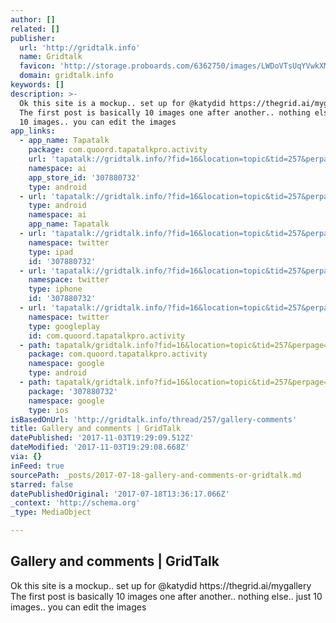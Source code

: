 ```yaml
---
author: []
related: []
publisher:
  url: 'http://gridtalk.info'
  name: Gridtalk
  favicon: 'http://storage.proboards.com/6362750/images/LWDoVTsUqYVwkXMNmswQ.ico'
  domain: gridtalk.info
keywords: []
description: >-
  Ok this site is a mockup.. set up for @katydid https://thegrid.ai/mygallery
  The first post is basically 10 images one after another.. nothing else.. just
  10 images.. you can edit the images
app_links:
  - app_name: Tapatalk
    package: com.quoord.tapatalkpro.activity
    url: 'tapatalk://gridtalk.info/?fid=16&location=topic&tid=257&perpage=15&page=1'
    namespace: ai
    app_store_id: '307880732'
    type: android
  - url: 'tapatalk://gridtalk.info/?fid=16&location=topic&tid=257&perpage=15&page=1'
    type: android
    namespace: ai
    app_name: Tapatalk
  - url: 'tapatalk://gridtalk.info/?fid=16&location=topic&tid=257&perpage=15&page=1'
    namespace: twitter
    type: ipad
    id: '307880732'
  - url: 'tapatalk://gridtalk.info/?fid=16&location=topic&tid=257&perpage=15&page=1'
    namespace: twitter
    type: iphone
    id: '307880732'
  - url: 'tapatalk://gridtalk.info/?fid=16&location=topic&tid=257&perpage=15&page=1'
    namespace: twitter
    type: googleplay
    id: com.quoord.tapatalkpro.activity
  - path: tapatalk/gridtalk.info?fid=16&location=topic&tid=257&perpage=15&page=1
    package: com.quoord.tapatalkpro.activity
    namespace: google
    type: android
  - path: tapatalk/gridtalk.info?fid=16&location=topic&tid=257&perpage=15&page=1
    package: '307880732'
    namespace: google
    type: ios
isBasedOnUrl: 'http://gridtalk.info/thread/257/gallery-comments'
title: Gallery and comments | GridTalk
datePublished: '2017-11-03T19:29:09.512Z'
dateModified: '2017-11-03T19:29:08.668Z'
via: {}
inFeed: true
sourcePath: _posts/2017-07-18-gallery-and-comments-or-gridtalk.md
starred: false
datePublishedOriginal: '2017-07-18T13:36:17.066Z'
_context: 'http://schema.org'
_type: MediaObject

---
```

<article style=""><h1>Gallery and comments | GridTalk</h1><p>Ok this site is a mockup.. set up for @katydid https://thegrid.ai/mygallery The first post is basically 10 images one after another.. nothing else.. just 10 images.. you can edit the images</p></article>